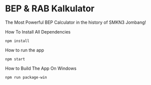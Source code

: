 # BEP & RAB Kalkulator
The Most Powerful BEP Calculator in the history of SMKN3 Jombang!

How To Install All Dependencies
```node
npm install
```

How to run the app
```node
npm start
```

How to Build The App On Windows
```node
npm run package-win
```
